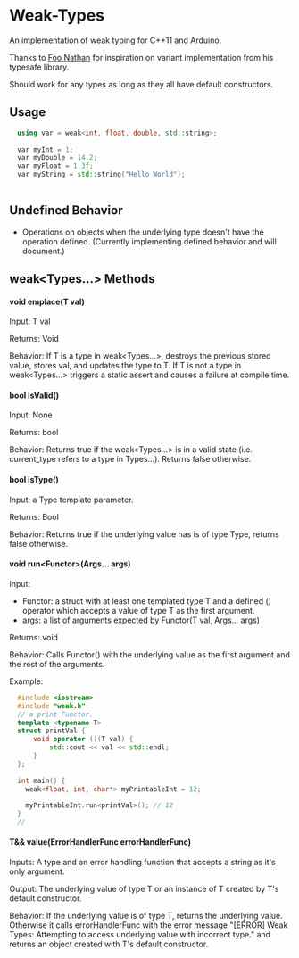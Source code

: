 # Weak-Types
An implementation of weak typing for C++11 and Arduino.

Thanks to [Foo Nathan](https://github.com/foonathan) for inspiration on variant implementation from his typesafe library.

Should work for any types as long as they all have default constructors.

## Usage

``` c++
  using var = weak<int, float, double, std::string>;
  
  var myInt = 1;
  var myDouble = 14.2;
  var myFloat = 1.3f;
  var myString = std::string("Hello World");
  
```

## Undefined Behavior

* Operations on objects when the underlying type doesn't have the operation defined. (Currently implementing defined behavior and will document.)

## weak<Types...> Methods

#### void emplace(T val)
Input: T val

Returns: Void

Behavior: 
If T is a type in weak<Types...>, destroys the previous stored value, stores val, and updates the type to T.
If T is not a type in weak<Types...> triggers a static assert and causes a failure at compile time.

#### bool isValid()
Input: None

Returns: bool

Behavior: Returns true if the weak<Types...> is in a valid state (i.e. current_type refers to a type in Types...). Returns false otherwise.

#### bool isType<Type>() 
Input: a Type template parameter.

Returns: Bool

Behavior: Returns true if the underlying value has is of type Type, returns false otherwise.

  
#### void run<Functor<typename T>>(Args... args)
Input: 
  
  * Functor: a struct with at least one templated type T and a defined () operator which accepts a value of type T as the first argument.
  * args: a list of arguments expected by Functor(T val, Args... args)

Returns: void

Behavior: Calls Functor() with the underlying value as the first argument and the rest of the arguments.

Example:

```c++
  #include <iostream>
  #include "weak.h"
  // a print Functor.
  template <typename T>
  struct printVal {
      void operator ()(T val) {
          std::cout << val << std::endl;
      }
  };
  
  int main() {
    weak<float, int, char*> myPrintableInt = 12;
    
    myPrintableInt.run<printVal>(); // 12
  }
  // 
```

#### T&& value<Type>(ErrorHandlerFunc errorHandlerFunc) 
Inputs: A type and an error handling function that accepts a string as it's only argument.

Output: The underlying value of type T or an instance of T created by T's default constructor.

Behavior: 
If the underlying value is of type T, returns the underlying value. Otherwise it calls errorHandlerFunc with the error message "\[ERROR\] Weak Types: Attempting to access underlying value with incorrect type." and returns an object created with T's default constructor.


